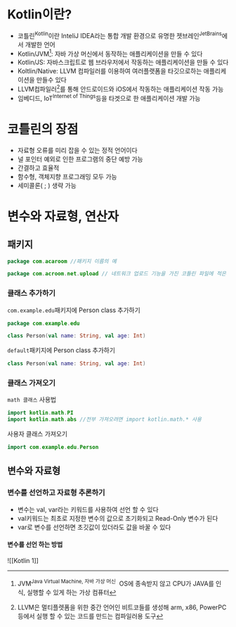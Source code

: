 # Kotlin이란?

- 코틀린<sup>Kotlin</sup>이란 InteliJ IDEA라는 통합 개발 환경으로 유명한 젯브레인<sup>JetBrains</sup>에서 개발한 언어
- Kotlin/JVM[^1]: 자바 가상 머신에서 동작하는 애플리케이션을 만들 수 있다
- Kotlin/JS: 자바스크립트로 웹 브라우저에서 작동하는 애플리케이션을 만들 수 있다
- Koltlin/Native: LLVM 컴파일러를 이용하여 여러플랫폼을 타깃으로하는 애플리케이션을 만들수 있다
- LLVM컴파일러[^2]를 통해 안드로이드와 iOS에서 작동하는 애플리케이션 작동 가능
- 임베디드, IoT<sup>Internet of Things</sup>등을 타겟으로 한 애플리케이션 개발 가능

[^1]: JVM<sup>Java Virtual Machine, 자바 가상 머신</sup>  OS에 종속받지 않고 CPU가 JAVA를 인식, 실행할 수 있게 하는 가상 컴퓨터
[^2]: LLVM은 멀티플렛폼을 위한 중간 언어인 비트코들를 생성해 arm, x86, PowerPC 등에서 실행 할 수 있는 코드를 만드는 컴파일러용 도구

# 코틀린의 장점
- 자료형 오류를 미리 잡을 수 있는 정적 언어이다
- 널 포인터 예외로 인한 프로그램의 중단 예방 가능
- 간결하고 효율적
- 함수형, 객체지향 프로그래밍 모두 가능
- 세미콜론( ; ) 생략 가능

# 변수와 자료형, 연산자
## 패키지

```kotlin
package com.acaroom //패키지 이름의 예
```
```kotlin
package com.acroom.net.upload // 네트워크 업로드 기능을 가진 코틀린 파일에 적은 패키지 이름
```

### 클래스 추가하기

`com.example.edu`패키지에 Person class 추가하기
```kotlin
package com.example.edu

class Person(val name: String, val age: Int)
```

`default`패키지에 Person class 추가하기
```kotlin
class Person(val name: String, val age: Int)
```

### 클래스 가져오기

`math 클래스` 사용법
```kotlin
import kotlin.math.PI
import kotlin.math.abs //전부 가져오려면 import kotlin.math.* 사용
```

사용자 클래스 가져오기
```kotlin
import com.example.edu.Person
```

## 변수와 자료형

### 변수를 선언하고 자료형 추론하기

- 변수는 val, var라는 키워드를 사용하여 선언 할 수 있다
- val키워드는 최초로 지정한 변수의 값으로 초기화되고 Read-Only 변수가 된다
- var로 변수를 선언하면 초깃값이 있더라도 값을 바꿀 수 있다

#### 변수를 선언 하는 방법
![[Kotlin 1]]
